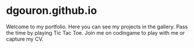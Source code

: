 # dgouron.github.io

Welcome to my portfolio. Here you can see my projects in the gallery. Pass the time by playing Tic Tac Toe. 
Join me on codingame to play with me or capture my CV.
